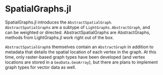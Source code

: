 # SpatialGraphs.jl

SpatialGraphs.jl introduces the `AbstractSpatialGraph`. `AbstractSpatialGraphs` 
are a subtype of `LightGraphs.AbstractGraph`, and can be weighted or directed. 
AbstractSpatialGraphs are AbstractGraphs, methods from LightGraphs.jl work right
out of the box.

`AbstractSpatialGraph`s themselves contain an `AbstractGraph` in addition to 
metadata that details the spatial location of each vertex in the
graph. At this time, only raster-based graph types have been developed (and 
vertex locations are stored in a `GeoData.GeoArray`), but there are plans to 
implement graph types for vector data as well.
